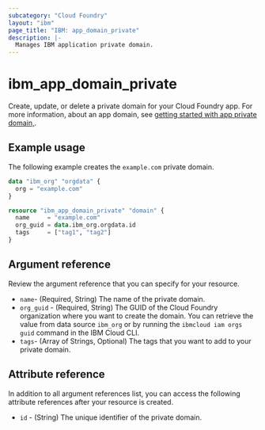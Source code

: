 ```yaml
---
subcategory: "Cloud Foundry"
layout: "ibm"
page_title: "IBM: app_domain_private"
description: |-
  Manages IBM application private domain.
---
```


# ibm_app_domain_private

Create, update, or delete a private domain for your Cloud Foundry app. For more information, about an app domain, see [getting started with app private domain,](https://cloud.ibm.com/docs/cloud-foundry-public?topic=cloud-foundry-public-getting-started).


## Example usage
The following example creates the `example.com` private domain. 

```terraform
data "ibm_org" "orgdata" {
  org = "example.com"
}

resource "ibm_app_domain_private" "domain" {
  name     = "example.com"
  org_guid = data.ibm_org.orgdata.id
  tags     = ["tag1", "tag2"]
}
```

## Argument reference
Review the argument reference that you can specify for your resource. 

- `name`- (Required, String) The name of the private domain.
- `org_guid` - (Required, String) The GUID of the Cloud Foundry organization where you want to create the domain. You can retrieve the value from data source `ibm_org` or by running the `ibmcloud iam orgs guid` command in the IBM Cloud CLI.
- `tags`- (Array of Strings, Optional) The tags that you want to add to your private domain.

## Attribute reference
In addition to all argument references list, you can access the following attribute references after your resource is created.

- `id` - (String) The unique identifier of the private domain.
